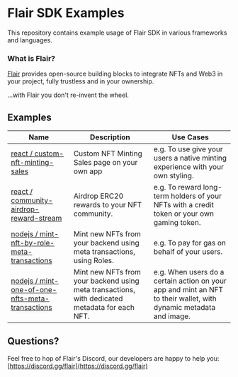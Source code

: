 # Flair SDK Examples

This repository contains example usage of Flair SDK in various frameworks and languages.

### What is Flair?

[Flair](https://flair.finance) provides open-source building blocks to integrate NFTs and Web3 in your project, fully trustless and in your ownership.

...with Flair you don't re-invent the wheel.

## Examples

| Name                                                                             | Description                                              | Use Cases                                                                                   |
| -------------------------------------------------------------------------------- | -------------------------------------------------------- | ------------------------------------------------------------------------------------------- |
| [react / custom-nft-minting-sales](react/custom-nft-minting-sales)               | Custom NFT Minting Sales page on your own app            | e.g. To use give your users a native minting experience with your own styling.              |
| [react / community-airdrop-reward-stream](react/custom-nft-minting-sales)        | Airdrop ERC20 rewards to your NFT community.             | e.g. To reward long-term holders of your NFTs with a credit token or your own gaming token. |
| [nodejs / mint-nft-by-role-meta-transactions](nodejs/express/mint-nft-by-role-meta-transactions) | Mint new NFTs from your backend using meta transactions, using Roles. | e.g. To pay for gas on behalf of your users.            |
| [nodejs / mint-one-of-one-nfts-meta-transactions](nodejs/express/mint-one-of-one-nfts-meta-transactions) | Mint new NFTs from your backend using meta transactions, with dedicated metadata for each NFT. | e.g. When users do a certain action on your app and mint an NFT to their wallet, with dynamic metadata and image.            |

## Questions?

Feel free to hop of Flair's Discord, our developers are happy to help you: [https://discord.gg/flair](https://discord.gg/flair)
